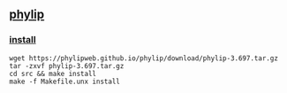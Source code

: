 
## [phylip](https://github.com/dunnlab/phylip)

### [install](https://phylipweb.github.io/phylip/install.html)
```
wget https://phylipweb.github.io/phylip/download/phylip-3.697.tar.gz
tar -zxvf phylip-3.697.tar.gz
cd src && make install
make -f Makefile.unx install
```


